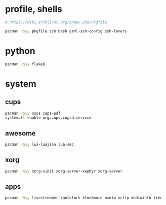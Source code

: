 # profile, shells

```bash
# https://wiki.archlinux.org/index.php/Pkgfile

pacman -Syy pkgfile zsh bash grml-zsh-config zsh-lovers
```

# python

```bash
pacman -Syy flake8
```

# system

## cups

```bash
pacman -Syy cups cups-pdf
systemctl enable org.cups.cupsd.service
```

## awesome

```bash
pacman -Syy lua-luajson lua-sec
```

## xorg

```bash
pacman -Syy xorg-xinit xorg-server-xephyr xorg-server
```

## apps

```bash
pacman -Syy livestreamer xautolock xlockmore msmtp xclip mediainfo tree ncdu mutt  cups-pdf unzip wireless_tools vimpager lm_sensors feh flake8 rsync tmux screen vim cscope bash-completion nfs-utils alsa-tools dos2unix ttf-symbola wpa_supplicant mplayer mutt gdb imagemagick cups evince ttf-droid weechat mercurial nodejs git subversion vlc emacs firefox chromium libreoffice-fresh
```

